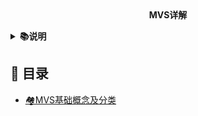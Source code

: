 <div align="center">
<b>MVS详解</b>
</div>

<b><details><summary>📚说明</summary></b>
本文档将对MVS的概念、分类，以及涉及到的算法做简单介绍。
</details>

## 📑 目录

* [🏘️MVS基础概念及分类](#gainian)